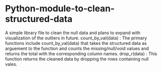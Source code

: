 # Python-module-to-clean-structured-data
A simple library file to clean the null data and plans to expand with visualization of the outliers in future. count_by_val(data) : The primary functions include count_by_val(data) that takes the structured data as arguement to the function and counts the missing/null/void values and returns the total with the corresponding column names.
drop_r(data) : This function returns the cleaned data by dropping the rows containing null vales. 

##
